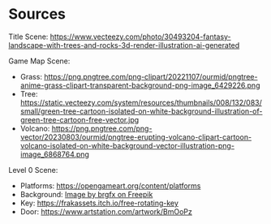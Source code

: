 # Sources

Title Scene: https://www.vecteezy.com/photo/30493204-fantasy-landscape-with-trees-and-rocks-3d-render-illustration-ai-generated

Game Map Scene:

-   Grass: https://png.pngtree.com/png-clipart/20221107/ourmid/pngtree-anime-grass-clipart-transparent-background-png-image_6429226.png
-   Tree: https://static.vecteezy.com/system/resources/thumbnails/008/132/083/small/green-tree-cartoon-isolated-on-white-background-illustration-of-green-tree-cartoon-free-vector.jpg
-   Volcano: https://png.pngtree.com/png-vector/20230803/ourmid/pngtree-erupting-volcano-clipart-cartoon-volcano-isolated-on-white-background-vector-illustration-png-image_6868764.png

Level 0 Scene:

-   Platforms: https://opengameart.org/content/platforms
-   Background: <a href="https://www.freepik.com/free-vector/nature-roadside-background-scene_40169781.htm#from_view=detail_alsolike">Image by brgfx on Freepik</a>
-   Key: https://frakassets.itch.io/free-rotating-key
-   Door: https://www.artstation.com/artwork/BmOoPz
